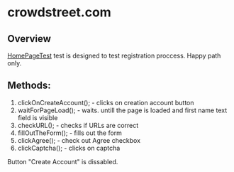 # crowdstreet.com
## Overview
[HomePageTest](https://github.com/tetianakravchuk/com.test.crowdstreet/blob/master/src/test/java/HomePageTest.java)
test is designed to test registration proccess. Happy path only. 


## Methods:
 1. clickOnCreateAccount(); - clicks on creation account button
 2. waitForPageLoad(); - waits. untill the page is loaded and first name text field is visible 
 3. checkURL(); - checks if URLs are correct
 4. fillOutTheForm(); - fills out the form
 5. clickAgree(); - check out Agree checkbox
 6. clickCaptcha(); - clicks on captcha
 
 Button "Create Account" is dissabled. 
 


